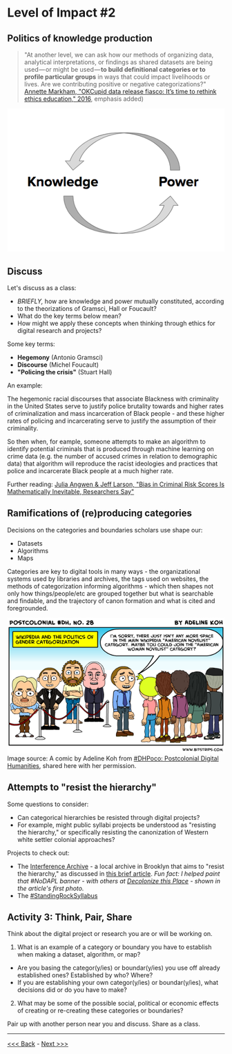 # Level of Impact #2

## Politics of knowledge production

> "At another level, we can ask how our methods of organizing data, analytical interpretations, or findings as shared datasets are being used — or might be used — **to build definitional categories or to profile particular groups** in ways that could impact livelihoods or lives. Are we contributing positive or negative categorizations?" [Annette Markham, "OKCupid data release fiasco: It’s time to rethink ethics education," 2016](http://annettemarkham.com/2016/05/okcupid-data-release-fiasco-its-time-to-rethink-ethics-education/), emphasis added)  

![graphic of two words - knowledge and power - and semi-circular arrows from power to knowledge and from knowledge to power, forming a circle](../images/power.png)  

## Discuss

Let's discuss as a class:  

* *BRIEFLY,* how are knowledge and power mutually constituted, according to the theorizations of Gramsci, Hall or Foucault?
* What do the key terms below mean?  
* How might we apply these concepts when thinking through ethics for digital research and projects?  

Some key terms:  

* **Hegemony** (Antonio Gramsci)
* **Discourse** (Michel Foucault)
* **"Policing the crisis"** (Stuart Hall)

An example:  

The hegemonic racial discourses that associate Blackness with criminality in the United States serve to justify police brutality towards and higher rates of criminalization and mass incarceration of Black people - and these higher rates of policing and incarcerating serve to justify the assumption of their criminality.

So then when, for eample, someone attempts to make an algorithm to identify potential criminals that is produced through machine learning on crime data (e.g. the number of accused crimes in relation to demographic data) that algorithm will reproduce the racist ideologies and practices that police and incarcerate Black people at a much higher rate.

Further reading: [Julia Angwen & Jeff Larson, "Bias in Criminal Risk Scores Is Mathematically Inevitable, Researchers Say"](https://www.propublica.org/article/bias-in-criminal-risk-scores-is-mathematically-inevitable-researchers-say)  

## Ramifications of (re)producing categories

Decisions on the categories and boundaries scholars use shape our:

* Datasets
* Algorithms
* Maps

Categories are key to digital tools in many ways - the organizational systems used by libraries and archives, the tags used on websites, the methods of categorization informing algorithms - which then shapes not only how things/people/etc are grouped together but what is searchable and findable, and the trajectory of canon formation and what is cited and foregrounded.  

![A comic from Postcolonial #DH No. 28 by Adeline Koh: "Wikepedia and the politics of gender categorization" - A bunch of white men stand to the left behind a roped off area, and a bunch of people of color and women stand to the right. A white male facing the people to the right says to them, "I'm sorry, there just isn't any more space in the main wikipedia 'American Novelist' category. Maybe you oculd join the 'American Woman Novelist' category?"](../images/wiki.png)  
Image source: A comic by Adeline Koh from [#DHPoco: Postcolonial Digital Humanities](http://dhpoco.tumblr.com/), shared here with her permission.  

## Attempts to "resist the hierarchy"  

Some questions to consider:  

* Can categorical hierarchies be resisted through digital projects?  
* For example, might public syllabi projects be understood as "resisting the hierarchy," or specifically resisting the canonization of Western white settler colonial approaches?  

Projects to check out: 

* The [Interference Archive](http://interferencearchive.org/) - a local archive in Brooklyn that aims to "resist the hierarchy," as discussed in [this brief article](http://technical.ly/brooklyn/2016/11/28/interference-archive-activism-jen-hoyer/%20). *Fun fact: I helped paint that #NoDAPL banner - with others at [Decolonize this Place](http://www.decolonizethisplace.org/) - shown in the article's first photo.*  
* The [#StandingRockSyllabus](https://nycstandswithstandingrock.wordpress.com/standingrocksyllabus/)  

## Activity 3: Think, Pair, Share

Think about the digital project or research you are or will be working on.

1. What is an example of a category or boundary you have to establish when making a dataset, algorithm, or map?  
* Are you basing the categor(y/ies) or boundar(y/ies) you use off already established ones? Established by who? Where?  
* If you are establishing your own categor(y/ies) or boundar(y/ies), what decisions did or do you have to make?  

2. What may be some of the possible social, political or economic effects of creating or re-creating these categories or boundaries?  

Pair up with another person near you and discuss. Share as a class.   

******

[<<< Back](impact1cont.md) - [Next >>>](impact3.md)